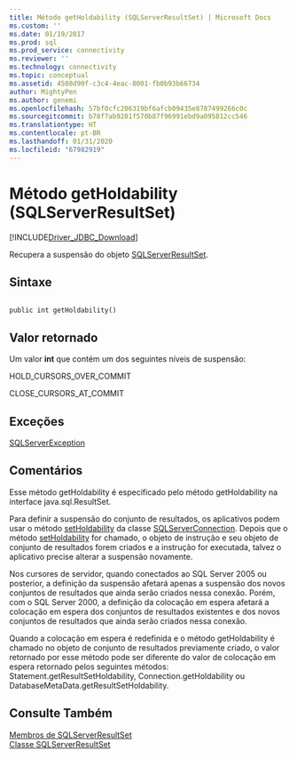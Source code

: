 ```yaml
---
title: Método getHoldability (SQLServerResultSet) | Microsoft Docs
ms.custom: ''
ms.date: 01/19/2017
ms.prod: sql
ms.prod_service: connectivity
ms.reviewer: ''
ms.technology: connectivity
ms.topic: conceptual
ms.assetid: 4508d90f-c3c4-4eac-8001-fb0b93b66734
author: MightyPen
ms.author: genemi
ms.openlocfilehash: 57bf0cfc206319bf6afcb09435e8787499266c0c
ms.sourcegitcommit: b78f7ab9281f570b87f96991ebd9a095812cc546
ms.translationtype: HT
ms.contentlocale: pt-BR
ms.lasthandoff: 01/31/2020
ms.locfileid: "67982919"
---
```

# <a name="getholdability-method-sqlserverresultset"></a>Método getHoldability (SQLServerResultSet)
[!INCLUDE[Driver_JDBC_Download](../../../includes/driver_jdbc_download.md)]

  Recupera a suspensão do objeto [SQLServerResultSet](../../../connect/jdbc/reference/sqlserverresultset-class.md).  
  
## <a name="syntax"></a>Sintaxe  
  
```  
  
public int getHoldability()  
```  
  
## <a name="return-value"></a>Valor retornado  
 Um valor **int** que contém um dos seguintes níveis de suspensão:  
  
 HOLD_CURSORS_OVER_COMMIT  
  
 CLOSE_CURSORS_AT_COMMIT  
  
## <a name="exceptions"></a>Exceções  
 [SQLServerException](../../../connect/jdbc/reference/sqlserverexception-class.md)  
  
## <a name="remarks"></a>Comentários  
 Esse método getHoldability é especificado pelo método getHoldability na interface java.sql.ResultSet.  
  
 Para definir a suspensão do conjunto de resultados, os aplicativos podem usar o método [setHoldability](../../../connect/jdbc/reference/setholdability-method-sqlserverconnection.md) da classe [SQLServerConnection](../../../connect/jdbc/reference/sqlserverconnection-class.md). Depois que o método [setHoldability](../../../connect/jdbc/reference/setholdability-method-sqlserverconnection.md) for chamado, o objeto de instrução e seu objeto de conjunto de resultados forem criados e a instrução for executada, talvez o aplicativo precise alterar a suspensão novamente.  
  
 Nos cursores de servidor, quando conectados ao SQL Server 2005 ou posterior, a definição da suspensão afetará apenas a suspensão dos novos conjuntos de resultados que ainda serão criados nessa conexão. Porém, com o SQL Server 2000, a definição da colocação em espera afetará a colocação em espera dos conjuntos de resultados existentes e dos novos conjuntos de resultados que ainda serão criados nessa conexão.  
  
 Quando a colocação em espera é redefinida e o método getHoldability é chamado no objeto de conjunto de resultados previamente criado, o valor retornado por esse método pode ser diferente do valor de colocação em espera retornado pelos seguintes métodos: Statement.getResultSetHoldability, Connection.getHoldability ou DatabaseMetaData.getResultSetHoldability.  
  
## <a name="see-also"></a>Consulte Também  
 [Membros de SQLServerResultSet](../../../connect/jdbc/reference/sqlserverresultset-members.md)   
 [Classe SQLServerResultSet](../../../connect/jdbc/reference/sqlserverresultset-class.md)  
  
  
